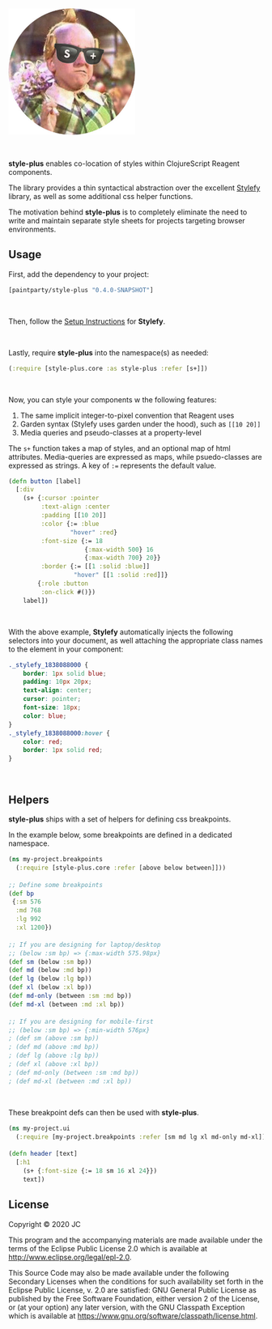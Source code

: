 &nbsp;

<img width=250 src="s+logo.jpg"/>

&nbsp;

**style-plus** enables co-location of styles within ClojureScript Reagent components.

The library provides a thin syntactical abstraction over the excellent [Stylefy](https://github.com/Jarzka/stylefy) library, as well as some additional css helper functions.

The motivation behind **style-plus** is to completely eliminate the need to write and maintain separate style sheets for projects targeting browser environments.

## Usage
First, add the dependency to your project:
```Clojure
[paintparty/style-plus "0.4.0-SNAPSHOT"]
```
&nbsp;

Then, follow the [Setup Instructions](https://github.com/Jarzka/stylefy#setup) for **Stylefy**.

&nbsp;

Lastly, require **style-plus** into the namespace(s) as needed:
```Clojure
(:require [style-plus.core :as style-plus :refer [s+]])
```

&nbsp;

Now, you can style your components w the following features:
1) The same implicit integer-to-pixel convention that Reagent uses
2) Garden syntax (Stylefy uses garden under the hood), such as `[[10 20]]`
3) Media queries and pseudo-classes at a property-level

The `s+` function takes a map of styles, and an optional map of html attributes. Media-queries are expressed as maps, while psuedo-classes are expressed as strings. A key of `:=` represents the default value.

```Clojure
(defn button [label]
  [:div
    (s+ {:cursor :pointer
         :text-align :center
         :padding [[10 20]]
         :color {:= :blue
                 "hover" :red}
         :font-size {:= 18
                     {:max-width 500} 16
                     {:max-width 700} 20}}
         :border {:= [[1 :solid :blue]]
                  "hover" [[1 :solid :red]]}
        {:role :button
         :on-click #()})
    label])
```

&nbsp;

With the above example, **Stylefy** automatically injects the following selectors into your document, as well attaching the appropriate class names to the element in your component:
```css
._stylefy_1838088000 {
    border: 1px solid blue;
    padding: 10px 20px;
    text-align: center;
    cursor: pointer;
    font-size: 18px;
    color: blue;
}
._stylefy_1838088000:hover {
    color: red;
    border: 1px solid red;
}
```
&nbsp;

## Helpers

**style-plus** ships with a set of helpers for defining css breakpoints.

In the example below, some breakpoints are defined in a dedicated namespace.
```Clojure
(ns my-project.breakpoints
  (:require [style-plus.core :refer [above below between]]))

;; Define some breakpoints
(def bp
 {:sm 576
  :md 768
  :lg 992
  :xl 1200})

;; If you are designing for laptop/desktop
;; (below :sm bp) => {:max-width 575.98px}
(def sm (below :sm bp))
(def md (below :md bp))
(def lg (below :lg bp))
(def xl (below :xl bp))
(def md-only (between :sm :md bp))
(def md-xl (between :md :xl bp))

;; If you are designing for mobile-first
;; (below :sm bp) => {:min-width 576px}
; (def sm (above :sm bp))
; (def md (above :md bp))
; (def lg (above :lg bp))
; (def xl (above :xl bp))
; (def md-only (between :sm :md bp))
; (def md-xl (between :md :xl bp))
```

&nbsp;

These breakpoint defs can then be used with **style-plus**.
```Clojure
(ns my-project.ui
  (:require [my-project.breakpoints :refer [sm md lg xl md-only md-xl]]))

(defn header [text]
  [:h1
    (s+ {:font-size {:= 18 sm 16 xl 24}})
    text])
```




## License

Copyright © 2020 JC

This program and the accompanying materials are made available under the
terms of the Eclipse Public License 2.0 which is available at
http://www.eclipse.org/legal/epl-2.0.

This Source Code may also be made available under the following Secondary
Licenses when the conditions for such availability set forth in the Eclipse
Public License, v. 2.0 are satisfied: GNU General Public License as published by
the Free Software Foundation, either version 2 of the License, or (at your
option) any later version, with the GNU Classpath Exception which is available
at https://www.gnu.org/software/classpath/license.html.
